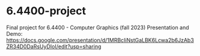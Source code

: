 # 6.4400-project
Final project for 6.4400 - Computer Graphics (fall 2023)
Presentation and Demo: https://docs.google.com/presentation/d/1MRBcIiNstGaLBK6Lcwa2b6JzAb3ZR34D0DaRsUyDIoI/edit?usp=sharing
